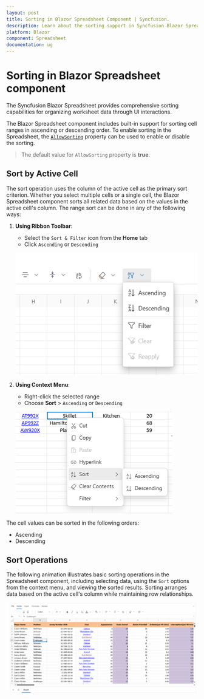 ```yaml
---
layout: post
title: Sorting in Blazor Spreadsheet Component | Syncfusion.
description: Learn about the sorting support in Syncfusion Blazor Spreadsheet component and how to organize your data efficiently.
platform: Blazor
component: Spreadsheet
documentation: ug
---
```


# Sorting in Blazor Spreadsheet component

The Syncfusion Blazor Spreadsheet provides comprehensive sorting capabilities for organizing worksheet data through UI interactions.

The Blazor Spreadsheet component includes built-in support for sorting cell ranges in ascending or descending order. To enable sorting in the Spreadsheet, the [`AllowSorting`](https://help.syncfusion.com/cr/blazor/Syncfusion.Blazor.Spreadsheet.SfSpreadsheet.html#Syncfusion_Blazor_Spreadsheet_SfSpreadsheet_AllowSorting) property can be used to enable or disable the sorting.
>  The default value for `AllowSorting` property is **true**.

## Sort by Active Cell

The sort operation uses the column of the active cell as the primary sort criterion. Whether you select multiple cells or a single cell, the Blazor Spreadsheet component sorts all related data based on the values in the active cell's column. The range sort can be done in any of the following ways:

1. **Using Ribbon Toolbar**:
   - Select the `Sort & Filter` icon from the **Home** tab
   - Click `Ascending` or `Descending`

   ![UI showing ribbon sort option](./images/ribbon-sort.png)
2. **Using Context Menu**:
   - Right-click the selected range
   - Choose **Sort** > `Ascending` or `Descending`

   ![UI showing contextmenu sort option](./images/contextmenu-sort.png)

The cell values can be sorted in the following orders:
* Ascending
* Descending

## Sort Operations

The following animation illustrates basic sorting operations in the Spreadsheet component, including selecting data, using the `Sort` options from the context menu, and viewing the sorted results. Sorting arranges data based on the active cell's column while maintaining row relationships.

![sorting](./images/sorting.gif)
